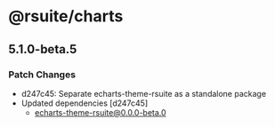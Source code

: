 # @rsuite/charts

## 5.1.0-beta.5

### Patch Changes

- d247c45: Separate echarts-theme-rsuite as a standalone package
- Updated dependencies [d247c45]
  - echarts-theme-rsuite@0.0.0-beta.0
